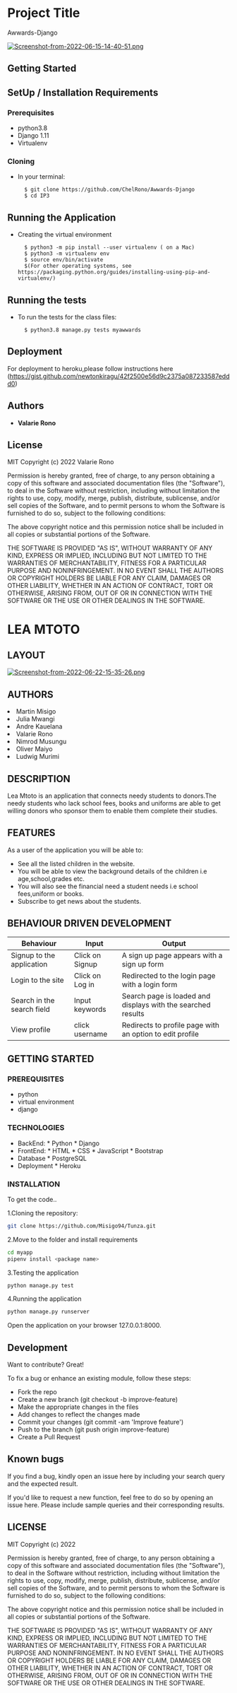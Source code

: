 # Project Title
Awwards-Django

[![Screenshot-from-2022-06-15-14-40-51.png](https://i.postimg.cc/nh3qstZy/Screenshot-from-2022-06-15-14-40-51.png)](https://postimg.cc/Bj1jykjp)






## Getting Started

## SetUp / Installation Requirements

### Prerequisites

* python3.8
* Django 1.11
* Virtualenv


### Cloning

* In your terminal:
        
        $ git clone https://github.com/ChelRono/Awwards-Django
        $ cd IP3


## Running the Application
* Creating the virtual environment

        $ python3 -m pip install --user virtualenv ( on a Mac)
        $ python3 -m virtualenv env
        $ source env/bin/activate
        $(For other operating systems, see https://packaging.python.org/guides/installing-using-pip-and-virtualenv/)


## Running the tests

* To run the tests for the class files:

        $ python3.8 manage.py tests myawwards


## Deployment

For deployment to heroku,please follow instructions here (https://gist.github.com/newtonkiragu/42f2500e56d9c2375a087233587eddd0)


## Authors

* **Valarie Rono** 


## License

MIT Copyright (c) 2022 Valarie Rono

Permission is hereby granted, free of charge, to any person obtaining a copy of this software and associated documentation files (the "Software"), to deal in the Software without restriction, including without limitation the rights to use, copy, modify, merge, publish, distribute, sublicense, and/or sell copies of the Software, and to permit persons to whom the Software is furnished to do so, subject to the following conditions:

The above copyright notice and this permission notice shall be included in all copies or substantial portions of the Software.

THE SOFTWARE IS PROVIDED "AS IS", WITHOUT WARRANTY OF ANY KIND, EXPRESS OR IMPLIED, INCLUDING BUT NOT LIMITED TO THE WARRANTIES OF MERCHANTABILITY, FITNESS FOR A PARTICULAR PURPOSE AND NONINFRINGEMENT. IN NO EVENT SHALL THE AUTHORS OR COPYRIGHT HOLDERS BE LIABLE FOR ANY CLAIM, DAMAGES OR OTHER LIABILITY, WHETHER IN AN ACTION OF CONTRACT, TORT OR OTHERWISE, ARISING FROM, OUT OF OR IN CONNECTION WITH THE SOFTWARE OR THE USE OR OTHER DEALINGS IN THE SOFTWARE.



# LEA MTOTO

## LAYOUT

[![Screenshot-from-2022-06-22-15-35-26.png](https://i.postimg.cc/qMSSq5rS/Screenshot-from-2022-06-22-15-35-26.png)](https://postimg.cc/YhNby8hz)

## AUTHORS
<li> Martin Misigo</li>
<li> Julia Mwangi</li>
<li> Andre Kauelana</li>
<li> Valarie Rono</li>
<li>Nimrod Musungu</li>
<li> Oliver Maiyo</li>
<li> Ludwig Murimi</li>


## DESCRIPTION
Lea Mtoto is an application that connects needy students to donors.The needy students who lack school fees, books and uniforms are able to get willing donors who sponsor them to enable them complete their studies.

## FEATURES
As a user of the application you will be able to:
<ul>
<li>See all the listed children in the website.</li>
<li>You will be able to view the background details of the children i.e age,school,grades etc.</li>
<li>You will also see the financial need a student needs i.e school fees,uniform or books.</li>
<li>Subscribe to get news about the students.</li>
</ul>

## BEHAVIOUR DRIVEN DEVELOPMENT
| Behaviour                    | Input                     | Output     |
| ---------------              | -------------             | -------- |
| Signup to the application    | Click on Signup           | A sign up page appears with a sign up form  |
| Login to the site            | Click on Log in           | Redirected to the login page with a login form  |
| Search in the search field   | Input keywords            |Search page is loaded and displays with the searched results|H 
| View profile                 | click username            |Redirects to profile page with an option to edit profile

## GETTING STARTED

### PREREQUISITES
<ul>
<li>python</li>
<li>virtual environment</li>
<li>django</li>
</ul>

### TECHNOLOGIES
<ul>
<li>BackEnd: * Python * Django</li>
<li>FrontEnd: * HTML * CSS * JavaScript * Bootstrap</li>
<li>Database * PostgreSQL</li>
<li>Deployment * Heroku</li>
</ul>

### INSTALLATION
To get the code..

  1.Cloning the repository:
```bash
git clone https://github.com/Misigo94/Tunza.git
```
  2.Move to the folder and install requirements
```bash
cd myapp
pipenv install <package name>
```
  3.Testing the application
```bash
python manage.py test
```
  4.Running the application
```bash
python manage.py runserver
```
Open the application on your browser 127.0.0.1:8000.

## Development
Want to contribute? Great!

To fix a bug or enhance an existing module, follow these steps:
<ul>
<li>Fork the repo</li>
<li>Create a new branch (git checkout -b improve-feature)</li>
<li>Make the appropriate changes in the files</li>
<li>Add changes to reflect the changes made</li>
<li>Commit your changes (git commit -am 'Improve feature')</li>
<li>Push to the branch (git push origin improve-feature)</li>
<li>Create a Pull Request</li>
</ul>

## Known bugs
If you find a bug, kindly open an issue here by including your search query and the expected result.

If you'd like to request a new function, feel free to do so by opening an issue here. Please include sample queries and their corresponding results.

## LICENSE

MIT Copyright (c) 2022 

Permission is hereby granted, free of charge, to any person obtaining a copy of this software and associated documentation files (the "Software"), to deal in the Software without restriction, including without limitation the rights to use, copy, modify, merge, publish, distribute, sublicense, and/or sell copies of the Software, and to permit persons to whom the Software is furnished to do so, subject to the following conditions:

The above copyright notice and this permission notice shall be included in all copies or substantial portions of the Software.

THE SOFTWARE IS PROVIDED "AS IS", WITHOUT WARRANTY OF ANY KIND, EXPRESS OR IMPLIED, INCLUDING BUT NOT LIMITED TO THE WARRANTIES OF MERCHANTABILITY, FITNESS FOR A PARTICULAR PURPOSE AND NONINFRINGEMENT. IN NO EVENT SHALL THE AUTHORS OR COPYRIGHT HOLDERS BE LIABLE FOR ANY CLAIM, DAMAGES OR OTHER LIABILITY, WHETHER IN AN ACTION OF CONTRACT, TORT OR OTHERWISE, ARISING FROM, OUT OF OR IN CONNECTION WITH THE SOFTWARE OR THE USE OR OTHER DEALINGS IN THE SOFTWARE.




